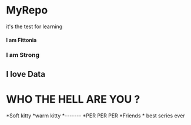 # MyRepo
it's the test for learning

#### I am Fittonia
###  I am Strong
##  ****I love Data****
# WHO THE HELL ARE YOU ?

*Soft kitty
 *warm kitty
 *-------
 *PER PER PER
 *Friends 
    * best series ever
